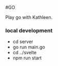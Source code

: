 #GO

Play go with Kathleen.

### local development

- cd server
- go run main.go
- cd ../svelte
- npm run start

